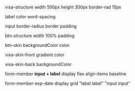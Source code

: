 visa-structure
  width 500px
  height 300px
  border-rad 15px

label
  color
  word-spacing

input
  border-radius
  border
  padding

btn-structure
  width 100%
  padding

btn-skin
  backgroundColor
  color

visa-skin-front
  gradient
  color

visa-skin-back
  backgroundColor

form-member **input + label**
  display flex
  align-items baseline

form-member-exp-date
  display grid
  "label label"
  "input input"